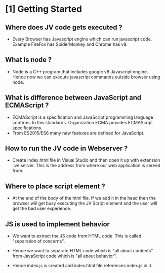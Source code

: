 # [1] Getting Started

## Where does JV code gets executed ?

* Every Browser has Javascript engine which can run javascript code. Example FireFox has SpiderMonkey and Chrome has v8.

## What is node ?

* Node is a C++ program that includes google v8 Javascript engine. Hence now we can execute javascript commands outside browser using node.

## What is difference between JavaScript and ECMAScript ?

* ECMAScript is a specification and JavaScript programming language confirms to this standards. Organization ECMA provides ECMAScript specifications.
* From ES2015/ES6 many new features are defined for JavaScript.

## How to run the JV code in Webserver ?

* Create index.html file in Visual Studio and then open it up with extension live server. This is the address from where our web application is served from.

## Where to place script element ?

* At the end of the body of the html file. If we add it in the head then the browser will get busy executing the JV Script element and the user will get the bad user experience. 

## JS is used to implement behavior

* We want to extract the JS code from HTML code. This is called "separation of concerns".

* Hence we want to separate HTML code which is "all about contents" from JavaScript code which is "all about behavior".

* Hence index.js is created and index.html file references index.js in it.

  

